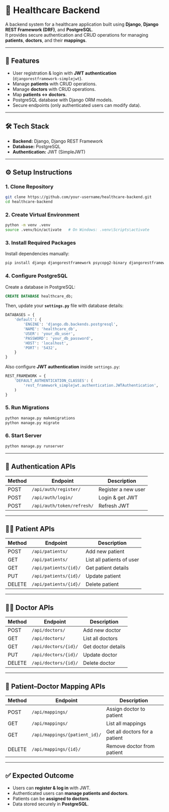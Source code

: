 # 🏥 Healthcare Backend

A backend system for a healthcare application built using **Django**, **Django REST Framework (DRF)**, and **PostgreSQL**.  
It provides secure authentication and CRUD operations for managing **patients**, **doctors**, and their **mappings**.

---

## 🚀 Features
- User registration & login with **JWT authentication** (`djangorestframework-simplejwt`).
- Manage **patients** with CRUD operations.
- Manage **doctors** with CRUD operations.
- Map **patients ↔ doctors**.
- PostgreSQL database with Django ORM models.
- Secure endpoints (only authenticated users can modify data).

---

## 🛠️ Tech Stack
- **Backend:** Django, Django REST Framework  
- **Database:** PostgreSQL  
- **Authentication:** JWT (SimpleJWT)  

---

## ⚙️ Setup Instructions

### 1. Clone Repository
```bash
git clone https://github.com/your-username/healthcare-backend.git
cd healthcare-backend
```

### 2. Create Virtual Environment
```bash
python -m venv .venv
source .venv/bin/activate   # On Windows: .venv\Scripts\activate
```

### 3. Install Required Packages
Install dependencies manually:
```bash
pip install django djangorestframework psycopg2-binary djangorestframework-simplejwt
```

### 4. Configure PostgreSQL
Create a database in PostgreSQL:
```sql
CREATE DATABASE healthcare_db;
```

Then, update your **`settings.py`** file with database details:
```python
DATABASES = {
    'default': {
        'ENGINE': 'django.db.backends.postgresql',
        'NAME': 'healthcare_db',
        'USER': 'your_db_user',
        'PASSWORD': 'your_db_password',
        'HOST': 'localhost',
        'PORT': '5432',
    }
}
```

Also configure **JWT authentication** inside `settings.py`:
```python
REST_FRAMEWORK = {
    'DEFAULT_AUTHENTICATION_CLASSES': (
        'rest_framework_simplejwt.authentication.JWTAuthentication',
    )
}
```

### 5. Run Migrations
```bash
python manage.py makemigrations
python manage.py migrate
```

### 6. Start Server
```bash
python manage.py runserver
```

---

## 🔑 Authentication APIs
| Method | Endpoint                  | Description |
|--------|---------------------------|-------------|
| POST   | `/api/auth/register/`     | Register a new user |
| POST   | `/api/auth/login/`        | Login & get JWT |
| POST   | `/api/auth/token/refresh/`| Refresh JWT |

---

## 👩‍⚕️ Patient APIs
| Method | Endpoint               | Description |
|--------|------------------------|-------------|
| POST   | `/api/patients/`       | Add new patient |
| GET    | `/api/patients/`       | List all patients of user |
| GET    | `/api/patients/{id}/`  | Get patient details |
| PUT    | `/api/patients/{id}/`  | Update patient |
| DELETE | `/api/patients/{id}/`  | Delete patient |

---

## 👨‍⚕️ Doctor APIs
| Method | Endpoint              | Description |
|--------|-----------------------|-------------|
| POST   | `/api/doctors/`       | Add new doctor |
| GET    | `/api/doctors/`       | List all doctors |
| GET    | `/api/doctors/{id}/`  | Get doctor details |
| PUT    | `/api/doctors/{id}/`  | Update doctor |
| DELETE | `/api/doctors/{id}/`  | Delete doctor |

---

## 🔗 Patient–Doctor Mapping APIs
| Method | Endpoint                         | Description |
|--------|----------------------------------|-------------|
| POST   | `/api/mappings/`                 | Assign doctor to patient |
| GET    | `/api/mappings/`                 | List all mappings |
| GET    | `/api/mappings/{patient_id}/`    | Get all doctors for a patient |
| DELETE | `/api/mappings/{id}/`            | Remove doctor from patient |

---

## ✅ Expected Outcome
- Users can **register & log in** with JWT.  
- Authenticated users can **manage patients and doctors**.  
- Patients can be **assigned to doctors**.  
- Data stored securely in **PostgreSQL**.  
